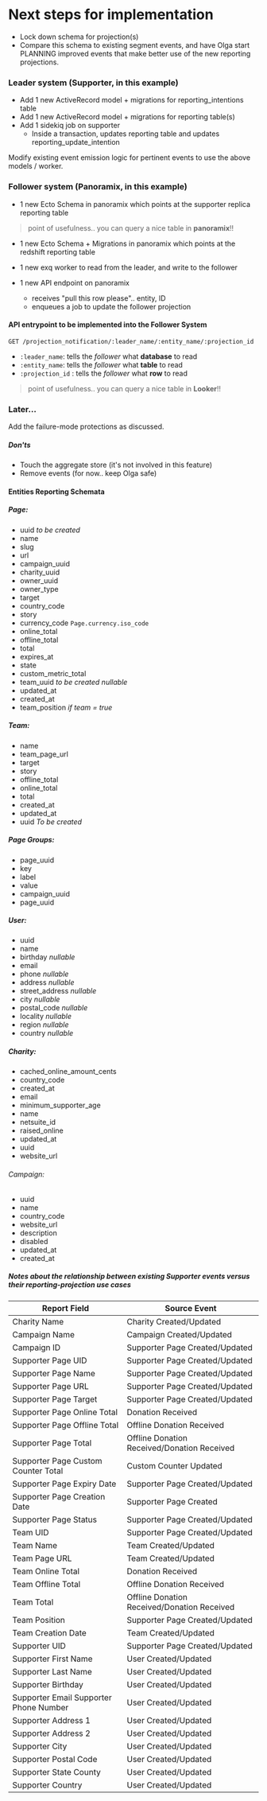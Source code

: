 # Next steps for implementation

- Lock down schema for projection(s)
- Compare this schema to existing segment events, and have Olga start PLANNING improved events that make better use of the new reporting projections.

### Leader system (Supporter, in this example)

- Add 1 new ActiveRecord model + migrations for reporting_intentions table
- Add 1 new ActiveRecord model + migrations for reporting table(s)
- Add 1 sidekiq job on supporter
    - Inside a transaction, updates reporting table and updates reporting_update_intention

Modify existing event emission logic for pertinent events to use the above models / worker.

### Follower system (Panoramix, in this example)

- 1 new Ecto Schema in panoramix which points at the supporter replica reporting table

> point of usefulness.. you can query a nice table in **panoramix**!!

- 1 new Ecto Schema + Migrations in panoramix which points at the redshift reporting table

- 1 new exq worker to read from the leader, and write to the follower

- 1 new API endpoint on panoramix
    - receives "pull this row please".. entity, ID
    - enqueues a job to update the follower projection

#### API entrypoint to be implemented into the Follower System

```
GET /projection_notification/:leader_name/:entity_name/:projection_id
```

- `:leader_name`: tells the _follower_ what **database** to read
- `:entity_name`: tells the _follower_ what **table** to read
- `:projection_id` : tells the _follower_ what **row** to read

> point of usefulness.. you can query a nice table in **Looker**!!

### Later...

Add the failure-mode protections as discussed.

##### Don'ts

- Touch the aggregate store (it's not involved in this feature)
- Remove events (for now.. keep Olga safe)

#### Entities Reporting Schemata
##### Page:
  - uuid _to be created_
  - name
  - slug
  - url
  - campaign_uuid
  - charity_uuid
  - owner_uuid
  - owner_type
  - target
  - country_code
  - story
  - currency_code `Page.currency.iso_code`
  - online_total
  - offline_total
  - total
  - expires_at
  - state
  - custom_metric_total
  - team_uuid *to be created nullable*
  - updated_at
  - created_at
  - team_position *if team = true*

##### Team:
  - name
  - team_page_url
  - target
  - story
  - offline_total
  - online_total
  - total
  - created_at
  - updated_at
  - uuid _To be created_

##### Page Groups:
  - page_uuid
  - key
  - label
  - value
  - campaign_uuid
  - page_uuid

##### User:
  - uuid
  - name
  - birthday _nullable_
  - email
  - phone _nullable_
  - address _nullable_
  - street_address _nullable_
  - city _nullable_
  - postal_code _nullable_
  - locality _nullable_
  - region _nullable_
  - country _nullable_

##### Charity:
- cached_online_amount_cents
- country_code
- created_at
- email
- minimum_supporter_age
- name
- netsuite_id
- raised_online
- updated_at
- uuid
- website_url

###### Campaign:
  - uuid
  - name
  - country_code
  - website_url
  - description
  - disabled
  - updated_at
  - created_at

##### Notes about the relationship between existing Supporter events versus their reporting-projection use cases

Report Field                            | Source Event
----------------------------------------|-------------------------
Charity Name                            | Charity Created/Updated
Campaign Name                           | Campaign Created/Updated
Campaign ID                             | Supporter Page Created/Updated
Supporter Page UID                      | Supporter Page Created/Updated
Supporter Page Name                     | Supporter Page Created/Updated
Supporter Page URL                      | Supporter Page Created/Updated
Supporter Page Target                   | Supporter Page Created/Updated
Supporter Page Online Total             | Donation Received
Supporter Page Offline Total            | Offline Donation Received
Supporter Page Total                    | Offline Donation Received/Donation Received
Supporter Page Custom Counter Total     | Custom Counter Updated
Supporter Page Expiry Date              | Supporter Page Created/Updated
Supporter Page Creation Date            | Supporter Page Created
Supporter Page Status                   | Supporter Page Created/Updated
Team UID                                | Supporter Page Created/Updated
Team Name                               | Team Created/Updated
Team Page URL                           | Team Created/Updated
Team Online Total                       | Donation Received
Team Offline Total                      | Offline Donation Received
Team Total                              | Offline Donation Received/Donation Received
Team Position                           | Supporter Page Created/Updated
Team Creation Date                      | Team Created/Updated
Supporter UID                           | Supporter Page Created/Updated
Supporter First Name                    | User Created/Updated
Supporter Last Name                     | User Created/Updated
Supporter Birthday                      | User Created/Updated
Supporter Email Supporter Phone Number  | User Created/Updated
Supporter Address 1                     | User Created/Updated
Supporter Address 2                     | User Created/Updated
Supporter City                          | User Created/Updated
Supporter Postal Code                   | User Created/Updated
Supporter State County                  | User Created/Updated
Supporter Country                       | User Created/Updated
